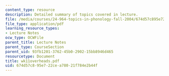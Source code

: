 ```yaml
---
content_type: resource
description: Detailed summary of topics covered in lecture.
file: /media/courses/24-964-topics-in-phonology-fall-2004/674d57c895e722cea78021f784e2b44f_wk11overheads.pdf
file_type: application/pdf
learning_resource_types:
- Lecture Notes
ocw_type: OCWFile
parent_title: Lecture Notes
parent_type: CourseSection
parent_uid: 93fb1201-3762-45b0-2902-15bb8946d465
resourcetype: Document
title: wk11overheads.pdf
uid: 674d57c8-95e7-22ce-a780-21f784e2b44f
---
```

